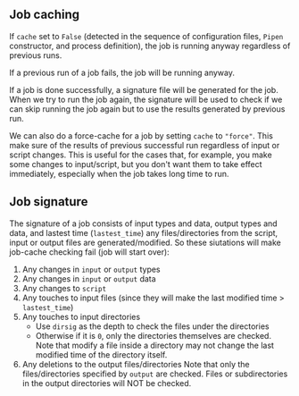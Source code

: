 
## Job caching

If `cache` set to `False` (detected in the sequence of configuration files, `Pipen` constructor, and process definition), the job is running anyway regardless of previous runs.

If a previous run of a job fails, the job will be running anyway.

If a job is done successfully, a signature file will be generated for the job. When we try to run the job again, the signature will be used to check if we can skip running the job again but to use the results generated by previous run.

We can also do a force-cache for a job by setting `cache` to `"force"`. This make sure of the results of previous successful run regardless of input or script changes. This is useful for the cases that, for example, you make some changes to input/script, but you don't want them to take effect immediately, especially when the job takes long time to run.

## Job signature

The signature of a job consists of input types and data, output types and data, and lastest time (`lastest_time`) any files/directories from the script, input or output files are generated/modified. So these siutations will make job-cache checking fail (job will start over):

1. Any changes in `input` or `output` types
2. Any changes in `input` or `output` data
3. Any changes to `script`
4. Any touches to input files (since they will make the last modified time > `lastest_time`)
5. Any touches to input directories
   - Use `dirsig` as the depth to check the files under the directories
   - Otherwise if it is `0`, only the directories themselves are checked. Note that modify a file inside a directory may not change the last modified time of the directory itself.
6. Any deletions to the output files/directories
   Note that only the files/directories specified by `output` are checked. Files or subdirectories in the output directories will NOT be checked.
